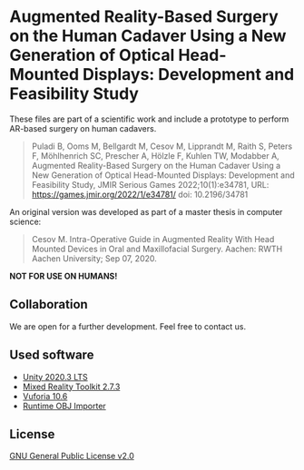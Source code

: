# Augmented Reality-Based Surgery on the Human Cadaver Using a New Generation of Optical Head-Mounted Displays: Development and Feasibility Study 
These files are part of a scientific work and include a prototype to perform AR-based surgery on human cadavers.

> Puladi B, Ooms M, Bellgardt M, Cesov M, Lipprandt M, Raith S, Peters F, Möhlhenrich SC, Prescher A, Hölzle F, Kuhlen TW,
Modabber A, Augmented Reality-Based Surgery on the Human Cadaver Using a New Generation of Optical Head-Mounted Displays: Development
and Feasibility Study, JMIR Serious Games 2022;10(1):e34781, URL: https://games.jmir.org/2022/1/e34781/ doi: 10.2196/34781

An original version was developed as part of a master thesis in computer science:
> Cesov M. Intra-Operative Guide in Augmented Reality With Head Mounted Devices in Oral and Maxillofacial Surgery.
Aachen: RWTH Aachen University; Sep 07, 2020.

**NOT FOR USE ON HUMANS!**

## Collaboration ##
We are open for a further development. Feel free to contact us.

## Used software
- [Unity 2020.3 LTS](https://unity.com/)
- [Mixed Reality Toolkit 2.7.3](https://github.com/microsoft/MixedRealityToolkit-Unity)
- [Vuforia 10.6](https://developer.vuforia.com/downloads/sdk)
- [Runtime OBJ Importer](https://assetstore.unity.com/packages/tools/modeling/runtime-obj-importer-49547)

## License
[GNU General Public License v2.0](/LICENSE)
